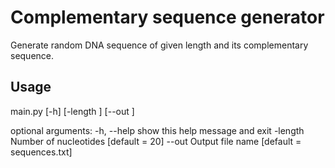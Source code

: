 # Complementary sequence generator

Generate random DNA sequence of given length and its complementary sequence.


## Usage

main.py [-h] [-length <int>] [--out <file>]

optional arguments:
  -h, --help     show this help message and exit
  -length <int>  Number of nucleotides [default = 20]
  --out <file>   Output file name [default = sequences.txt]